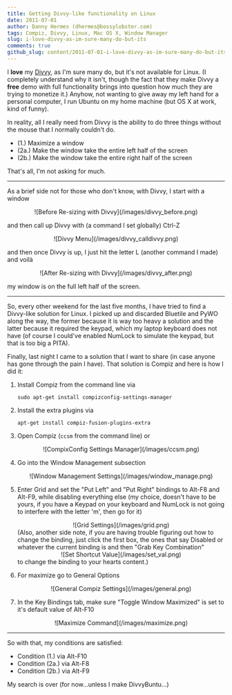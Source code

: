 ```yaml
---
title: Getting Divvy-like functionality on Linux
date: 2011-07-01
author: Danny Hermes (dhermes@bossylobster.com)
tags: Compiz, Divvy, Linux, Mac OS X, Window Manager
slug: i-love-divvy-as-im-sure-many-do-but-its
comments: true
github_slug: content/2011-07-01-i-love-divvy-as-im-sure-many-do-but-its.md
---
```


I **love** my [Divvy](http://mizage.com/divvy), as I'm sure many do, but
it's not available for Linux. (I completely understand why it isn't,
though the fact that they make Divvy a **free** demo with full
functionality brings into question how much they are trying to monetize
it.) Anyhow, not wanting to give away my left hand for a personal
computer, I run Ubuntu on my home machine (but OS X at work, kind of
funny).

In reality, all I really need from Divvy is the ability to do three
things without the mouse that I normally couldn't do.

- (1.) Maximize a window
- (2a.) Make the window take the entire left half of the screen
- (2b.) Make the window take the entire right half of the screen

That's all, I'm not asking for much.

---------------------------------------------------------------------

As a brief side not for those who don't know, with Divvy, I start with a
window

<div markdown="1" style="text-align: center;">
  ![Before Re-sizing with Divvy](/images/divvy_before.png)
</div>

and then call up Divvy with (a command I set globally) Ctrl-Z

<div markdown="1" style="text-align: center;">
  ![Divvy Menu](/images/divvy_calldivvy.png)
</div>

and then once Divvy is up, I just hit the letter L (another command I
made) and voil&#0224;

<div markdown="1" style="text-align: center;">
  ![After Re-sizing with Divvy](/images/divvy_after.png)
</div>

my window is on the full left half of the screen.

---------------------------------------------------------------------

So, every other weekend for the last five months, I have tried to find a
Divvy-like solution for Linux. I picked up and discarded Bluetile and
PyWO along the way, the former because it is way too heavy a solution
and the latter because it required the keypad, which my laptop keyboard
does not have (of course I could've enabled NumLock to simulate the
keypad, but that is too big a PITA).

Finally, last night I came to a solution that I want to share (in case
anyone has gone through the pain I have). That solution is Compiz and
here is how I did it:

1.  Install Compiz from the command line via

        sudo apt-get install compizconfig-settings-manager

1.  Install the extra plugins via

        apt-get install compiz-fusion-plugins-extra

1.  Open Compiz (`ccsm` from the command line) or
    <div markdown="1" style="text-align: center;">
       ![CompixConfig Settings Manager](/images/ccsm.png)
    </div>

1.  Go into the Window Management subsection
    <div markdown="1" style="text-align: center;">
       ![Window Management Settings](/images/window_manage.png)
    </div>

1.  Enter Grid and set the "Put Left" and "Put Right" bindings to Alt-F8
    and Alt-F9, while disabling everything else (my choice, doesn't have to
    be yours, if you have a Keypad on your keyboard and NumLock is not going
    to interfere with the letter 'm', then go for it)
    <div markdown="1" style="text-align: center;">
      ![Grid Settings](/images/grid.png)
    </div>
    (Also, another side note, if you are having trouble figuring out how to
    change the binding, just click the first box, the ones that say Disabled
    or whatever the current binding is and then "Grab Key Combination"
    <div markdown="1" style="text-align: center;">
      ![Set Shortcut Value](/images/set_val.png)
    </div>
    to change the binding to your hearts content.)

1.  For maximize go to General Options
    <div markdown="1" style="text-align: center;">
      ![General Compiz Settings](/images/general.png)
    </div>

1.  In the Key Bindings tab, make sure "Toggle Window Maximized" is set
    to it's default value of Alt-F10
    <div markdown="1" style="text-align: center;">
      ![Maximize Command](/images/maximize.png)
    </div>

---------------------------------------------------------------------

So with that, my conditions are satisfied:

- Condition (1.) via Alt-F10
- Condition (2a.) via Alt-F8
- Condition (2b.) via Alt-F9

My search is over (for now...unless I make DivvyBuntu...)

